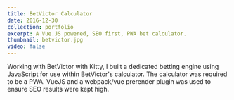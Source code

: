```yaml
---
title: BetVictor Calculator
date: 2016-12-30
collection: portfolio
excerpt: A Vue.JS powered, SEO first, PWA bet calculator.
thumbnail: betvictor.jpg
video: false
---
```


Working with BetVictor with Kitty, I built a dedicated betting engine using JavaScript for use within BetVictor's calculator.
The calculator was required to be a PWA. VueJS and a webpack/vue prerender plugin was used to ensure SEO results were kept high.
